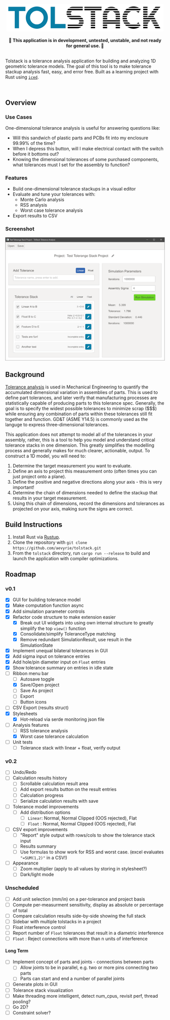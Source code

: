 <p align="center">
  <img src="docs/logo.png" width="498">
  <br/><br/>
  <b>🚨 This application is in development, untested, unstable, and not ready for general use. 🚨</b>
  <br/><br/>
</p>

Tolstack is a tolerance analysis application for building and analyzing 1D geometric tolerance models. The goal of this tool is to make tolerance stackup analysis fast, easy, and error free. Built as a learning project with Rust using [`iced`](https://github.com/hecrj/iced).

<br/>

## Overview

### Use Cases

One-dimensional tolerance analysis is useful for answering questions like:
* Will this sandwich of plastic parts and PCBs fit into my enclosure 99.99% of the time?
* When I depress this button, will I make electrical contact with the switch before it bottoms out?
* Knowing the dimensional tolerances of some purchased components, what tolerances must I set for the assembly to function?

### Features

* Build one-dimensional tolerance stackups in a visual editor
* Evaluate and tune your tolerances with:
  * Monte Carlo analysis
  * RSS analysis
  * Worst case tolerance analysis
* Export results to CSV

### Screenshot

![Screenshot](docs/screenshot.png)

## Background

[Tolerance analysis](https://en.wikipedia.org/wiki/Tolerance_analysis) is used in Mechanical Engineering to quantify the accumulated dimensional variation in assemblies of parts. This is used to define part tolerances, and later verify that manufacturing processes are statistically capable of producing parts to this tolerance spec. Generally, the goal is to specify the widest possible tolerances to minimize scrap ($$$) while ensuring any combination of parts within these tolerances still fit together and function. GD&T (ASME Y14.5) is commonly used as the languge to express three-dimensional tolerances.

This application does not attempt to model all of the tolerances in your assembly, rather, this is a tool to help you model and understand critical tolerance stacks in one dimension. This greatly simplifies the modelling process and generally makes for much clearer, actionable, output. To construct a 1D model, you will need to:

1. Determine the target measurement you want to evaluate.
2. Define an axis to project this measurement onto (often times you can just project onto a plane).
3. Define the positive and negative directions along your axis - this is very important!
4. Determine the chain of dimensions needed to define the stackup that results in your target measurement.
5. Using this chain of dimensions, record the dimensions and tolerances as projected on your axis, making sure the signs are correct.

## Build Instructions

1. Install Rust via [Rustup](https://www.rust-lang.org/tools/install).
2. Clone the repository with `git clone https://github.com/aevyrie/tolstack.git`
3. From the `tolstack` directory, run `cargo run --release` to build and launch the application with compiler optimizations.

## Roadmap

### v0.1

- [x] GUI for building tolerance model
- [X] Make computation function async
- [X] Add simulation parameter controls
- [X] Refactor code structure to make extension easier
  - [X] Break out UI widgets into using own internal structure to greatly simplify the top `view()` function
  - [X] Consolidate/simplify ToleranceType matching
  - [X] Remove redundant SimulationResult, use result in the SimulationState
- [X] Implement unequal bilateral tolerances in GUI
- [X] Add sigma input on tolerance entries
- [X] Add hole/pin diameter input on `Float` entries
- [X] Show tolerance summary on entries in idle state
- [ ] Ribbon menu bar
  - [ ] Autosave toggle
  - [X] Save/Open project
  - [ ] Save As project
  - [ ] Export
  - [ ] Button icons
- [ ] CSV Export (results struct)
- [X] Stylesheets
  - [X] Hot-reload via serde monitoring json file
- [ ] Analysis features
  - [ ] RSS tolerance analysis
  - [X] Worst case tolerance calculation
- [ ] Unit tests
  - [ ] Tolerance stack with linear + float, verify output

### v0.2

- [ ] Undo/Redo
- [ ] Calculation results history
  - [ ] Scrollable calculation result area
  - [ ] Add export results button on the result entries
  - [ ] Calculation progress
  - [ ] Serialize calculation results with save
- [ ] Tolerance model improvements
  - [ ] Add distribution options
    - [ ] `Linear`: Normal, Normal Clipped (OOS rejected), Flat
    - [ ] `Float` : Normal, Normal Clipped (OOS rejected), Flat
- [ ] CSV export improvements
  - [ ] "Report" style output with rows/cols to show the tolerance stack input
  - [ ] Results summary
  - [ ] Use formulas to show work for RSS and worst case. (excel evaluates `"=SUM(1,2)"` in a CSV!)
- [ ] Appearance
  - [ ] Zoom multiplier (apply to all values by storing in stylesheet?)
  - [ ] Dark/light mode

### Unscheduled

- [ ] Add unit selection (mm/in) on a per-tolerance and project basis
- [ ] Compute per-measurment sensitivity, display as absolute or percentage of total
- [ ] Compare calculation results side-by-side showing the full stack
- [ ] Sidebar with multiple tolstacks in a project
- [ ] Float interference control
- [ ] Report number of `Float` tolerances that result in a diametric interference
- [ ] `Float` : Reject connections with more than n units of interference

#### Long Term

- [ ] Implement concept of parts and joints - connections between parts
  - [ ] Allow joints to be in parallel, e.g. two or more pins connecting two parts
  - [ ] Parts can start and end a number of parallel joints
- [ ] Generate plots in GUI
- [ ] Tolerance stack visualization
- [ ] Make threading more intelligent, detect num_cpus, revisit perf, thread pooling?
- [ ] Go 2D?
- [ ] Constraint solver?
